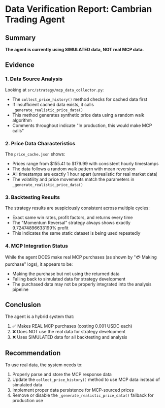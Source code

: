 # Data Verification Report: Cambrian Trading Agent

## Summary
**The agent is currently using SIMULATED data, NOT real MCP data.**

## Evidence

### 1. Data Source Analysis
Looking at `src/strategy/mcp_data_collector.py`:
- The `collect_price_history()` method checks for cached data first
- If insufficient cached data exists, it calls `_generate_realistic_price_data()`
- This method generates synthetic price data using a random walk algorithm
- Comments throughout indicate "In production, this would make MCP calls"

### 2. Price Data Characteristics
The `price_cache.json` shows:
- Prices range from $155.41 to $179.99 with consistent hourly timestamps
- The data follows a random walk pattern with mean reversion
- All timestamps are exactly 1 hour apart (unrealistic for real market data)
- The volatility and price movements match the parameters in `_generate_realistic_price_data()`

### 3. Backtesting Results
The strategy results are suspiciously consistent across multiple cycles:
- Exact same win rates, profit factors, and returns every time
- The "Momentum Reversal" strategy always shows exactly 9.72474896633199% profit
- This indicates the same static dataset is being used repeatedly

### 4. MCP Integration Status
While the agent DOES make real MCP purchases (as shown by "💳 Making purchase" logs), it appears to be:
- Making the purchase but not using the returned data
- Falling back to simulated data for strategy development
- The purchased data may not be properly integrated into the analysis pipeline

## Conclusion
The agent is a hybrid system that:
1. ✅ Makes REAL MCP purchases (costing 0.001 USDC each)
2. ❌ Does NOT use the real data for strategy development
3. ❌ Uses SIMULATED data for all backtesting and analysis

## Recommendation
To use real data, the system needs to:
1. Properly parse and store the MCP response data
2. Update the `collect_price_history()` method to use MCP data instead of simulated data
3. Implement proper data persistence for MCP-sourced prices
4. Remove or disable the `_generate_realistic_price_data()` fallback for production use